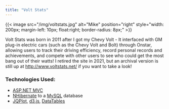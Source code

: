 ```yaml
---
title: "Volt Stats"
---
```


{{< image src="/img/voltstats.jpg" alt="Mike" position="right" style="width: 200px; margin-left: 10px; float:right; border-radius: 8px;" >}}

Volt Stats was born in 2011 after I got my Chevy Volt - It interfaced with GM plug-in electric cars (such as the Chevy Volt and Bolt) through Onstar, allowing users to track their driving efficiency, record personal records and achievements, and compete with other users to see who could get the most bang out of their watts!  I retired the site in 2021, but an archival version is still up at http://www.voltstats.net/ if you want to take a look!

### Technologies Used:

* [ASP.NET MVC](https://www.asp.net/mvc)
* [NHibernate](http://nhibernate.info/) to a [MySQL](https://www.mysql.com/) database
* [JQPlot](http://www.jqplot.com/), [d3.js](https://d3js.org/), [DataTables](https://d3js.org/)